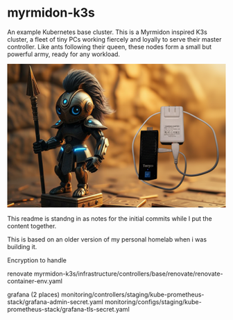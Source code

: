 # myrmidon-k3s
An example Kubernetes base cluster. This is a Myrmidon inspired K3s cluster, a fleet of tiny PCs working fiercely and loyally to serve their master controller. Like ants following their queen, these nodes form a small but powerful army, ready for any workload.


![The First Myrmidon Soldier](https://raw.githubusercontent.com/clustershed/images/refs/heads/main/myrmidon-0-figure-and-hardware.png)



This readme is standng in as notes for the initial commits while I put the content together.


This is based on an older version of my personal homelab when i was building it.




Encryption to handle


renovate
myrmidon-k3s/infrastructure/controllers/base/renovate/renovate-container-env.yaml


grafana (2 places)
monitoring/controllers/staging/kube-prometheus-stack/grafana-admin-secret.yaml
monitoring/configs/staging/kube-prometheus-stack/grafana-tls-secret.yaml








